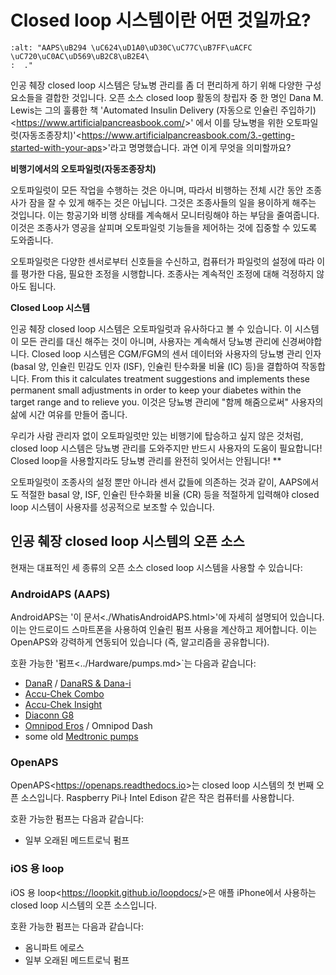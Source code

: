 # Closed loop 시스템이란 어떤 것일까요?

```{image} ../images/autopilot.png
:alt: "AAPS\uB294 \uC624\uD1A0\uD30C\uC77C\uB7FF\uACFC \uC720\uC0AC\uD569\uB2C8\uB2E4\
:  ."
```

인공 췌장 closed loop 시스템은 당뇨병 관리를 좀 더 편리하게 하기 위해 다양한 구성 요소들을 결합한 것입니다.
오픈 소스 closed loop 활동의 창립자 중 한 명인 Dana M. Lewis는 그의 훌륭한 책 'Automated Insulin Delivery (자동으로 인슐린 주입하기)\<<https://www.artificialpancreasbook.com/>>' 에서 이를 당뇨병을 위한 오토파일럿(자동조종장치)'\<<https://www.artificialpancreasbook.com/3.-getting-started-with-your-aps>>'라고 명명했습니다. 과연 이게 무엇을 의미할까요?

**비행기에서의 오토파일럿(자동조종장치)**

오토파일럿이 모든 작업을 수행하는 것은 아니며, 따라서 비행하는 전체 시간 동안 조종사가 잠을 잘 수 있게 해주는 것은 아닙니다. 그것은 조종사들의 일을 용이하게 해주는 것입니다. 이는 항공기와 비행 상태를 계속해서 모니터링해야 하는 부담을 줄여줍니다. 이것은 조종사가 영공을 살피며 오토파일럿 기능들을 제어하는 것에 집중할 수 있도록 도와줍니다.

오토파일럿은 다양한 센서로부터 신호들을 수신하고, 컴퓨터가 파일럿의 설정에 따라 이를 평가한 다음, 필요한 조정을 시행합니다. 조종사는 계속적인 조정에 대해 걱정하지 않아도 됩니다.

**Closed Loop 시스템**

인공 췌장 closed loop 시스템은 오토파일럿과 유사하다고 볼 수 있습니다. 이 시스템이 모든 관리를 대신 해주는 것이 아니며, 사용자는 계속해서 당뇨병 관리에 신경써야합니다. Closed loop 시스템은 CGM/FGM의 센서 데이터와 사용자의 당뇨병 관리 인자(basal 양, 인슐린 민감도 인자 (ISF), 인슐린 탄수화물 비율 (IC) 등)을 결합하여 작동합니다. From this it calculates treatment suggestions and implements these permanent small adjustments in order to keep your diabetes within the target range and to relieve you. 이것은 당뇨병 관리에 "함께 해줌으로써" 사용자의 삶에 시간 여유를 만들어 줍니다.

우리가 사람 관리자 없이 오토파일럿만 있는 비행기에 탑승하고 싶지 않은 것처럼, closed loop 시스템은 당뇨병 관리를 도와주지만 반드시 사용자의 도움이 필요합니다! Closed loop을 사용할지라도 당뇨병 관리를 완전히 잊어서는 안됩니다! \*\*

오토파일럿이 조종사의 설정 뿐만 아니라 센서 값들에 의존하는 것과 같이, AAPS에서도 적절한 basal 양, ISF, 인슐린 탄수화물 비율 (CR) 등을 적절하게 입력해야 closed loop 시스템이 사용자를 성공적으로 보조할 수 있습니다.

## 인공 췌장 closed loop 시스템의 오픈 소스

현재는 대표적인 세 종류의 오픈 소스 closed loop 시스템을 사용할 수 있습니다:

### AndroidAPS (AAPS)

AndroidAPS는 '이 문서\<./WhatisAndroidAPS.html>'에 자세히 설명되어 있습니다. 이는 안드로이드 스마트폰을 사용하여 인슐린 펌프 사용을 계산하고 제어합니다. 이는 OpenAPS와 강력하게 연동되어 있습니다 (즉, 알고리즘을 공유합니다).

호환 가능한 '펌프\<../Hardware/pumps.md>\`는 다음과 같습니다:

- [DanaR](../Configuration/DanaR-Insulin-Pump.md) / [DanaRS & Dana-i](../Configuration/DanaRS-Insulin-Pump.html)
- [Accu-Chek Combo](../Configuration/Accu-Chek-Combo-Pump.md)
- [Accu-Chek Insight](../Configuration/Accu-Chek-Insight-Pump.md)
- [Diaconn G8](../Configuration/DiaconnG8.md)
- [Omnipod Eros](../Configuration/OmnipodEros.md) / Omnipod Dash
- some old [Medtronic pumps](../Configuration/MedtronicPump.md)

### OpenAPS

OpenAPS\<<https://openaps.readthedocs.io>>는 closed loop 시스템의 첫 번째 오픈 소스입니다. Raspberry Pi나 Intel Edison 같은 작은 컴퓨터를 사용합니다.

호환 가능한 펌프는 다음과 같습니다:

- 일부 오래된 메드트로닉 펌프

### iOS 용 loop

iOS 용 loop\<<https://loopkit.github.io/loopdocs/>>은 애플 iPhone에서 사용하는 closed loop 시스템의 오픈 소스입니다.

호환 가능한 펌프는 다음과 같습니다:

- 옴니파트 에로스
- 일부 오래된 메드트로닉 펌프
